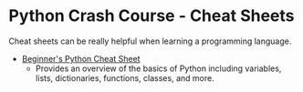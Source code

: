 Python Crash Course - Cheat Sheets
===

Cheat sheets can be really helpful when learning a programming language.

- [Beginner's Python Cheat Sheet](https://github.com/ehmatthes/pcc/raw/master/cheat_sheets/beginners_python_cheat_sheet_pcc.pdf)
    - Provides an overview of the basics of Python including variables, lists, dictionaries, functions, classes, and more.